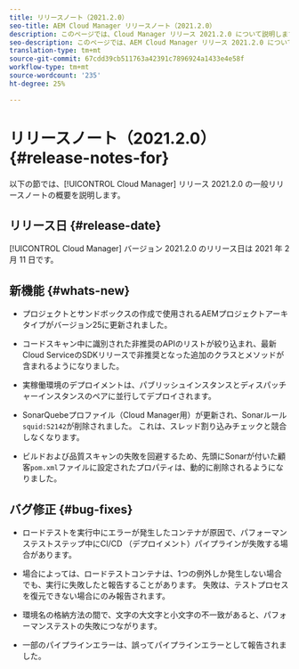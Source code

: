 ```yaml
---
title: リリースノート（2021.2.0）
seo-title: AEM Cloud Manager リリースノート（2021.2.0）
description: このページでは、Cloud Manager リリース 2021.2.0 について説明します。
seo-description: このページでは、AEM Cloud Manager リリース 2021.2.0 について説明します。
translation-type: tm+mt
source-git-commit: 67cdd39cb511763a42391c7896924a1433e4e58f
workflow-type: tm+mt
source-wordcount: '235'
ht-degree: 25%

---
```


# リリースノート（2021.2.0） {#release-notes-for}

以下の節では、[!UICONTROL Cloud Manager] リリース 2021.2.0 の一般リリースノートの概要を説明します。

## リリース日 {#release-date}

[!UICONTROL Cloud Manager] バージョン 2021.2.0 のリリース日は 2021 年 2 月 11 日です。

## 新機能 {#whats-new}

* プロジェクトとサンドボックスの作成で使用されるAEMプロジェクトアーキタイプがバージョン25に更新されました。

* コードスキャン中に識別された非推奨のAPIのリストが絞り込まれ、最新Cloud ServiceのSDKリリースで非推奨となった追加のクラスとメソッドが含まれるようになりました。

* 実稼働環境のデプロイメントは、パブリッシュインスタンスとディスパッチャーインスタンスのペアに並行してデプロイされます。

* SonarQuebeプロファイル（Cloud Manager用）が更新され、Sonarルール`squid:S2142`が削除されました。 これは、スレッド割り込みチェックと競合しなくなります。

* ビルドおよび品質スキャンの失敗を回避するため、先頭にSonarが付いた顧客`pom.xml`ファイルに設定されたプロパティは、動的に削除されるようになりました。

## バグ修正 {#bug-fixes}

* ロードテストを実行中にエラーが発生したコンテナが原因で、パフォーマンステストステップ中にCI/CD （デプロイメント）パイプラインが失敗する場合があります。

* 場合によっては、ロードテストコンテナは、1つの例外しか発生しない場合でも、実行に失敗したと報告することがあります。 失敗は、テストプロセスを復元できない場合にのみ報告されます。

* 環境名の格納方法の間で、文字の大文字と小文字の不一致があると、パフォーマンステストの失敗につながります。

* 一部のパイプラインエラーは、誤ってパイプラインエラーとして報告されました。